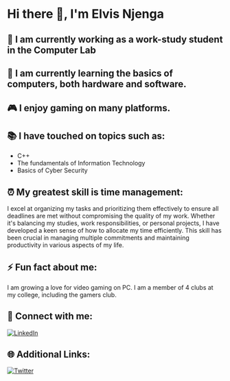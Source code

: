 # Hi there 👋, I'm Elvis Njenga

## 🔭 I am currently working as a work-study student in the Computer Lab

## 🌱 I am currently learning the basics of computers, both hardware and software.

## 🎮 I enjoy gaming on many platforms.

## 📚 I have touched on topics such as:
- C++
- The fundamentals of Information Technology
- Basics of Cyber Security

## ⏰ My greatest skill is time management:
I excel at organizing my tasks and prioritizing them effectively to ensure all deadlines are met without compromising the quality of my work. Whether it's balancing my studies, work responsibilities, or personal projects, I have developed a keen sense of how to allocate my time efficiently. This skill has been crucial in managing multiple commitments and maintaining productivity in various aspects of my life.

## ⚡ Fun fact about me:
I am growing a love for video gaming on PC. I am a member of 4 clubs at my college, including the gamers club.

## 🔗 Connect with me:
[![LinkedIn](https://img.shields.io/badge/LinkedIn-0077B5?style=for-the-badge&logo=linkedin&logoColor=white)](https://linkedin.com/in/elvis-njenga23/)

## 🌐 Additional Links:
[![Twitter](https://img.shields.io/badge/Twitter-1DA1F2?style=for-the-badge&logo=twitter&logoColor=white)](https://x.com/elvisnjenga10)
